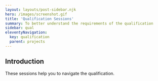 ```yaml
---
layout: layouts/post-sidebar.njk
hero: /images/screenshot.gif
title: 'Qualification Sessions'
summary: To better understand the requirements of the qualification
sidebar: qual
eleventyNavigation:
  key: qualification
  parent: projects
---
```


## Introduction

These sessions help you to navigate the qualification. 
